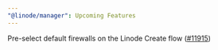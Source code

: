 ```yaml
---
"@linode/manager": Upcoming Features
---
```


Pre-select default firewalls on the Linode Create flow ([#11915](https://github.com/linode/manager/pull/11915))
